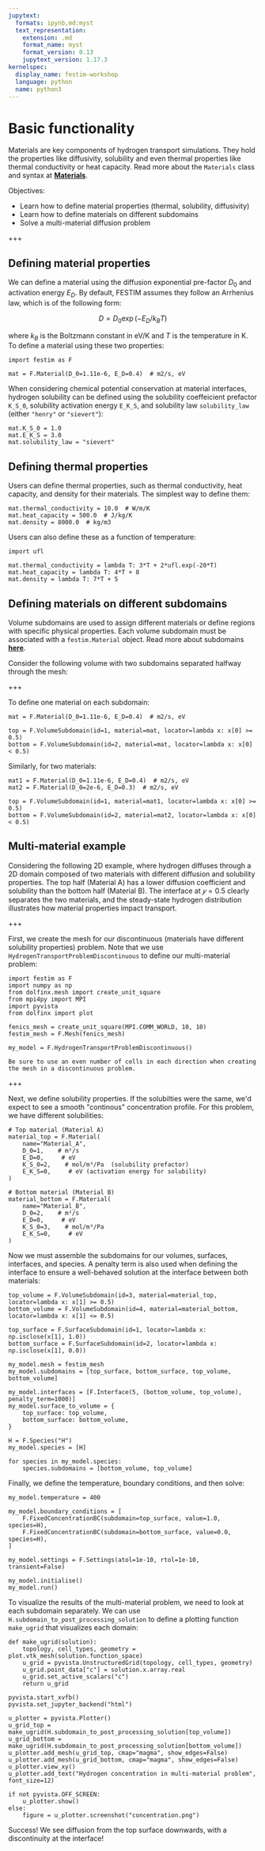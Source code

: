 ```yaml
---
jupytext:
  formats: ipynb,md:myst
  text_representation:
    extension: .md
    format_name: myst
    format_version: 0.13
    jupytext_version: 1.17.3
kernelspec:
  display_name: festim-workshop
  language: python
  name: python3
---
```


# Basic functionality

Materials are key components of hydrogen transport simulations. They hold the properties like diffusivity, solubility and even thermal properties like thermal conductivity or heat capacity. Read more about the `Materials` class and syntax at __[Materials](https://festim.readthedocs.io/en/fenicsx/userguide/subdomains.html)__.


Objectives:
* Learn how to define material properties (thermal, solubility, diffusivity)
* Learn how to define materials on different subdomains
* Solve a multi-material diffusion problem

+++

## Defining material properties ##

We can define a material using the diffusion exponential pre-factor $D_0$ and activation energy $E_D$. By default, FESTIM assumes they follow an Arrhenius law, which is of the following form:

$$
    D = D_0 \exp{(-E_D/k_B T)}
$$

where $k_B$ is the Boltzmann constant in eV/K and $T$ is the temperature in K. To define a material using these two properties:

```{code-cell} ipython3
import festim as F

mat = F.Material(D_0=1.11e-6, E_D=0.4)  # m2/s, eV
```

When considering chemical potential conservation at material interfaces, hydrogen solubility can be defined using the solubility coeffeicient prefactor `K_S_0`, solubility activation energy `E_K_S`, and solubility law `solubility_law` (either `"henry"` or `"sievert"`):

```{code-cell} ipython3
mat.K_S_0 = 1.0
mat.E_K_S = 3.0
mat.solubility_law = "sievert"
```

## Defining thermal properties ## 

Users can define thermal properties, such as thermal conductivity, heat capacity, and density for their materials. The simplest way to define them:

```{code-cell} ipython3
mat.thermal_conductivity = 10.0  # W/m/K
mat.heat_capacity = 500.0  # J/kg/K
mat.density = 8000.0  # kg/m3
```

Users can also define these as a function of temperature:

```{code-cell} ipython3
import ufl

mat.thermal_conductivity = lambda T: 3*T + 2*ufl.exp(-20*T)
mat.heat_capacity = lambda T: 4*T + 8
mat.density = lambda T: 7*T + 5
```

## Defining materials on different subdomains ##

Volume subdomains are used to assign different materials or define regions with specific physical properties. Each volume subdomain must be associated with a `festim.Material` object. Read more about subdomains __[here](https://festim-workshop.readthedocs.io/en/festim2/content/meshes/mesh_fenics.html#defining-subdomains)__.

Consider the following volume with two subdomains separated halfway through the mesh:

+++

To define one material on each subdomain:

```{code-cell} ipython3
mat = F.Material(D_0=1.11e-6, E_D=0.4)  # m2/s, eV

top = F.VolumeSubdomain(id=1, material=mat, locator=lambda x: x[0] >= 0.5)
bottom = F.VolumeSubdomain(id=2, material=mat, locator=lambda x: x[0] < 0.5)
```

Similarly, for two materials:

```{code-cell} ipython3
mat1 = F.Material(D_0=1.11e-6, E_D=0.4)  # m2/s, eV
mat2 = F.Material(D_0=2e-6, E_D=0.3)  # m2/s, eV

top = F.VolumeSubdomain(id=1, material=mat1, locator=lambda x: x[0] >= 0.5)
bottom = F.VolumeSubdomain(id=2, material=mat2, locator=lambda x: x[0] < 0.5)
```

## Multi-material example ##

Considering the following 2D example, where hydrogen diffuses through a 2D domain composed of two materials with different diffusion and solubility properties. The top half (Material A) has a lower diffusion coefficient and solubility than the bottom half (Material B). The interface at $𝑦=0.5$ clearly separates the two materials, and the steady-state hydrogen distribution illustrates how material properties impact transport.

+++

First, we create the mesh for our discontinuous (materials have different solubility properties) problem. Note that we use `HydrogenTransportProblemDiscontinuous` to define our multi-material problem:

```{code-cell} ipython3
import festim as F
import numpy as np
from dolfinx.mesh import create_unit_square
from mpi4py import MPI
import pyvista
from dolfinx import plot

fenics_mesh = create_unit_square(MPI.COMM_WORLD, 10, 10)
festim_mesh = F.Mesh(fenics_mesh)

my_model = F.HydrogenTransportProblemDiscontinuous()
```

```{note}
Be sure to use an even number of cells in each direction when creating the mesh in a discontinuous problem.
```

+++

Next, we define solubility properties. If the solubilties were the same, we'd expect to see a smooth "continous" concentration profile. For this problem, we have different solubilities:

```{code-cell} ipython3
# Top material (Material A)
material_top = F.Material(
    name="Material_A",
    D_0=1,    # m²/s
    E_D=0,     # eV
    K_S_0=2,    # mol/m³/Pa  (solubility prefactor)
    E_K_S=0,     # eV (activation energy for solubility)
)

# Bottom material (Material B)
material_bottom = F.Material(
    name="Material_B",
    D_0=2,    # m²/s
    E_D=0,     # eV
    K_S_0=3,    # mol/m³/Pa
    E_K_S=0,     # eV
)
```

Now we must assemble the subdomains for our volumes, surfaces, interfaces, and species. A penalty term is also used when defining the interface to ensure a well-behaved solution at the interface between both materials:

```{code-cell} ipython3
top_volume = F.VolumeSubdomain(id=3, material=material_top, locator=lambda x: x[1] >= 0.5)
bottom_volume = F.VolumeSubdomain(id=4, material=material_bottom, locator=lambda x: x[1] <= 0.5)

top_surface = F.SurfaceSubdomain(id=1, locator=lambda x: np.isclose(x[1], 1.0))
bottom_surface = F.SurfaceSubdomain(id=2, locator=lambda x: np.isclose(x[1], 0.0))

my_model.mesh = festim_mesh
my_model.subdomains = [top_surface, bottom_surface, top_volume, bottom_volume]

my_model.interfaces = [F.Interface(5, (bottom_volume, top_volume), penalty_term=1000)]
my_model.surface_to_volume = {
    top_surface: top_volume,
    bottom_surface: bottom_volume,
}

H = F.Species("H")
my_model.species = [H]

for species in my_model.species:
    species.subdomains = [bottom_volume, top_volume]
```

Finally, we define the temperature, boundary conditions, and then solve:

```{code-cell} ipython3
my_model.temperature = 400

my_model.boundary_conditions = [
    F.FixedConcentrationBC(subdomain=top_surface, value=1.0, species=H),
    F.FixedConcentrationBC(subdomain=bottom_surface, value=0.0, species=H),
]

my_model.settings = F.Settings(atol=1e-10, rtol=1e-10, transient=False)

my_model.initialise()
my_model.run()
```

To visualize the results of the multi-material problem, we need to look at each subdomain separately. We can use ` H.subdomain_to_post_processing_solution ` to define a plotting function `make_ugrid` that visualizes each domain:

```{code-cell} ipython3
def make_ugrid(solution):
    topology, cell_types, geometry = plot.vtk_mesh(solution.function_space)
    u_grid = pyvista.UnstructuredGrid(topology, cell_types, geometry)
    u_grid.point_data["c"] = solution.x.array.real
    u_grid.set_active_scalars("c")
    return u_grid

pyvista.start_xvfb()
pyvista.set_jupyter_backend("html")

u_plotter = pyvista.Plotter()
u_grid_top = make_ugrid(H.subdomain_to_post_processing_solution[top_volume])
u_grid_bottom = make_ugrid(H.subdomain_to_post_processing_solution[bottom_volume])
u_plotter.add_mesh(u_grid_top, cmap="magma", show_edges=False)
u_plotter.add_mesh(u_grid_bottom, cmap="magma", show_edges=False)
u_plotter.view_xy()
u_plotter.add_text("Hydrogen concentration in multi-material problem", font_size=12)

if not pyvista.OFF_SCREEN:
    u_plotter.show()
else:
    figure = u_plotter.screenshot("concentration.png")
```

<div class="alert alert-block alert-success">
Success! We see diffusion from the top surface downwards, with a discontinuity at the interface! 
</div>
